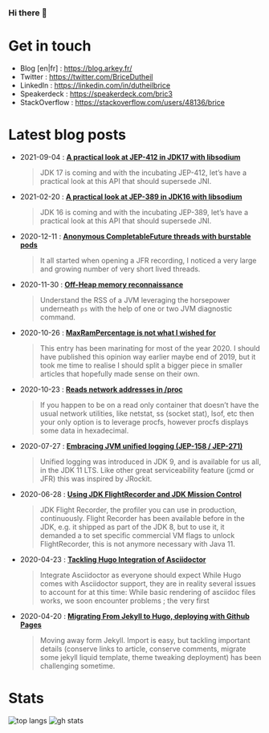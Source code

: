 ### Hi there 👋

# Get in touch

- Blog [en|fr] : https://blog.arkey.fr/
- Twitter : https://twitter.com/BriceDutheil
- LinkedIn : https://linkedin.com/in/dutheilbrice
- Speakerdeck : https://speakerdeck.com/bric3
- StackOverflow : https://stackoverflow.com/users/48136/brice

<!--
**bric3/bric3** is a ✨ _special_ ✨ repository because its `README.md` (this file) appears on your GitHub profile.

Here are some ideas to get you started:

- 🔭 I’m currently working on ...
- 🌱 I’m currently learning ...
- 👯 I’m looking to collaborate on ...
- 🤔 I’m looking for help with ...
- 💬 Ask me about ...
- 📫 How to reach me: ...
- 😄 Pronouns: ...
- ⚡ Fun fact: ...
-->


# Latest blog posts
<!-- BLOG-POST-LIST:START -->
- 2021-09-04 : [**A practical look at JEP-412 in JDK17 with libsodium**](https://blog.arkey.fr/2021/09/04/a-practical-look-at-jep-412-in-jdk17-with-libsodium/)  
    <blockquote>JDK 17 is coming and with the incubating JEP-412, let’s have a practical look at this API that should supersede JNI.<br></blockquote>  

- 2021-02-20 : [**A practical look at JEP-389 in JDK16 with libsodium**](https://blog.arkey.fr/2021/02/20/a-practical-look-at-jep-389-in-jdk16-with-libsodium/)  
    <blockquote>JDK 16 is coming and with the incubating JEP-389, let’s have a practical look at this API that should supersede JNI.<br></blockquote>  

- 2020-12-11 : [**Anonymous CompletableFuture threads with burstable pods**](https://blog.arkey.fr/2020/12/11/completablefuture-with-burstable-pods/)  
    <blockquote>It all started when opening a JFR recording, I noticed a very large and growing number of very short lived threads.<br></blockquote>  

- 2020-11-30 : [**Off-Heap memory reconnaissance**](https://blog.arkey.fr/2020/11/30/off-heap-reconnaissance/)  
    <blockquote>Understand the RSS of a JVM leveraging the horsepower underneath <code>ps</code> with the help of one or two JVM diagnostic command.<br></blockquote>  

- 2020-10-26 : [**MaxRamPercentage is not what I wished for**](https://blog.arkey.fr/2020/10/27/maxrampercentage-is-not-what-i-wished-for/)  
    <blockquote>This entry has been marinating for most of the year 2020. I should have published this opinion way earlier maybe end of 2019, but it took me time to realise I should split a bigger piece in smaller articles that hopefully made sense on their own.</blockquote>  

- 2020-10-23 : [**Reads network addresses in /proc**](https://blog.arkey.fr/2020/10/23/read-network-addresses-in-procfs/)  
    <blockquote>If you happen to be on a read only container that doesn’t have the usual network utilities, like netstat, ss (socket stat), lsof, etc then your only option is to leverage procfs, however procfs displays some data in hexadecimal.</blockquote>  

- 2020-07-27 : [**Embracing JVM unified logging (JEP-158 / JEP-271)**](https://blog.arkey.fr/2020/07/28/embracing-jvm-unified-logging-jep-158-jep-271/)  
    <blockquote>Unified logging was introduced in JDK 9, and is available for us all, in the JDK 11 LTS. Like other great serviceability feature (jcmd or JFR) this was inspired by JRockit.</blockquote>  

- 2020-06-28 : [**Using JDK FlightRecorder and JDK Mission Control**](https://blog.arkey.fr/2020/06/28/using-jdk-flight-recorder-and-jdk-mission-control/)  
    <blockquote>JDK Flight Recorder, the profiler you can use in production, continuously. Flight Recorder has been available before in the JDK, e.g. it shipped as part of the JDK 8, but to use it, it demanded a to set specific commercial VM flags to unlock FlightRecorder, this is not anymore necessary with Java 11.</blockquote>  

- 2020-04-23 : [**Tackling Hugo Integration of Asciidoctor**](https://blog.arkey.fr/2020/04/23/tackling-hugo-integration-of-asciidoctor/)  
    <blockquote>Integrate Asciidoctor as everyone should expect While Hugo comes with Asciidoctor support, they are in reality several issues to account for at this time: While basic rendering of asciidoc files works, we soon encounter problems ; the very first</blockquote>  

- 2020-04-20 : [**Migrating From Jekyll to Hugo, deploying with Github Pages**](https://blog.arkey.fr/2020/04/20/migrating-from-jekyll-to-hugo-deploying-with-github-pages/)  
    <blockquote>Moving away form Jekyll. Import is easy, but tackling important details (conserve links to article, conserve comments, migrate some jekyll liquid template, theme tweaking deployment) has been challenging sometime.</blockquote>  


<!-- BLOG-POST-LIST:END -->

# Stats

![top langs](https://github-readme-stats.vercel.app/api/top-langs/?username=bric3&layout=compact)
![gh stats](https://github-readme-stats.vercel.app/api?username=bric3&count_private=true)
